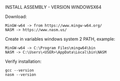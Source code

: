 INSTALL ASSEMBLY - VERSION WINDOWSX64

Download:

    MinGW-w64 -> from https://www.mingw-w64.org/
    NASM -> https://www.nasm.us/

Create in variables windows system 2 PATH, example:

    MinGW-w64 -> C:\Program Files\mingw64\bin
    NASM -> C:\Users\<USER>\AppData\Local\bin\NASM

Verify installation:

    gcc --version
    nasm --version
